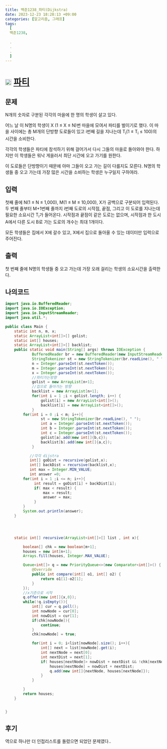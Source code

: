 ```yaml
---
title: 백준1238_파티(Dijkstra)
date: 2023-12-23 18:28:13 +09:00
categories: [알고리즘, 그래프]
tags:
  [
  백준1238,
  
  .
  .
  .
  ]
---
```


# <img width="20px"  src="https://d2gd6pc034wcta.cloudfront.net/tier/13.svg" class="solvedac-tier"> [파티](https://www.acmicpc.net/problem/1238) 



## 문제
<p>N개의 숫자로 구분된 각각의 마을에 한 명의 학생이 살고 있다.</p>

<p>어느 날 이 N명의 학생이 X (1 ≤ X ≤ N)번 마을에 모여서 파티를 벌이기로 했다. 이 마을 사이에는 총 M개의 단방향 도로들이 있고 i번째 길을 지나는데 T<sub>i</sub>(1 ≤ T<sub>i</sub> ≤ 100)의 시간을 소비한다.</p>

<p>각각의 학생들은 파티에 참석하기 위해 걸어가서 다시 그들의 마을로 돌아와야 한다. 하지만 이 학생들은 워낙 게을러서 최단 시간에 오고 가기를 원한다.</p>

<p>이 도로들은 단방향이기 때문에 아마 그들이 오고 가는 길이 다를지도 모른다. N명의 학생들 중 오고 가는데 가장 많은 시간을 소비하는 학생은 누구일지 구하여라.</p>

## 입력
<p>첫째 줄에 N(1 ≤ N ≤ 1,000), M(1 ≤ M ≤ 10,000), X가 공백으로 구분되어 입력된다. 두 번째 줄부터 M+1번째 줄까지 i번째 도로의 시작점, 끝점, 그리고 이 도로를 지나는데 필요한 소요시간 T<sub>i</sub>가 들어온다. 시작점과 끝점이 같은 도로는 없으며, 시작점과 한 도시 A에서 다른 도시 B로 가는 도로의 개수는 최대 1개이다.</p>

<p>모든 학생들은 집에서 X에 갈수 있고, X에서 집으로 돌아올 수 있는 데이터만 입력으로 주어진다.</p>

## 출력
<p>첫 번째 줄에 N명의 학생들 중 오고 가는데 가장 오래 걸리는 학생의 소요시간을 출력한다.</p>

## 나의코드
```java
import java.io.BufferedReader;
import java.io.IOException;
import java.io.InputStreamReader;
import java.util.*;

public class Main {
    static int n, m, x;
    static ArrayList<int[]>[] golist;
    static int[] houses;
    static ArrayList<int[]>[] backlist;
    public static void main(String[] args) throws IOException {
            BufferedReader br = new BufferedReader(new InputStreamReader(System.in));
            StringTokenizer st = new StringTokenizer(br.readLine(), " ");
            n = Integer.parseInt(st.nextToken());
            m = Integer.parseInt(st.nextToken());
            x = Integer.parseInt(st.nextToken());
            //파티가는방향
            golist = new ArrayList[n+1];
            //집으로 돌아가는 방향
            backlist = new ArrayList[n+1];
            for(int i = 1 ;i < golist.length; i++) {
                golist[i] = new ArrayList<int[]>();
                backlist[i] = new ArrayList<int[]>();
            }
        for(int i = 0 ;i < m; i++){
                st = new StringTokenizer(br.readLine(), " ");
                int a = Integer.parseInt(st.nextToken());
                int b = Integer.parseInt(st.nextToken());
                int c = Integer.parseInt(st.nextToken());
                golist[a].add(new int[]{b,c});
                backlist[b].add(new int[]{a,c});
            }

           //각각 dijstra
           int[] goDist = recursive(golist,x);
           int[] backDist = recursive(backlist,x);
           int max = Integer.MIN_VALUE;
           int answer =0;
        for(int i = 1 ;i <= n; i++){
             int result = goDist[i] + backDist[i];
             if( max < result) {
                 max = result;
                 answer = max;
             }
        }
        System.out.println(answer);
    }




    static int[] recursive(ArrayList<int[]>[] list , int x){

        boolean[] chk = new boolean[m+1];
        houses = new int[n+1];
        Arrays.fill(houses, Integer.MAX_VALUE);

        Queue<int[]> q = new PriorityQueue<>(new Comparator<int[]>() {
            @Override
            public int compare(int[] o1, int[] o2) {
                return o1[1]-o2[1];
            }
        });
        //x기준으로 시작
        q.offer(new int[]{x,0});
        while(!q.isEmpty()){
            int[] cur = q.poll();
            int nowNode = cur[0];
            int nowDist = cur[1];
            if(chk[nowNode]){
                continue;
            }
            chk[nowNode] = true;

            for(int i = 0; i<list[nowNode].size(); i++){
                int[] next = list[nowNode].get(i);
                int nextNode = next[0];
                int nextDist = next[1];
                if( houses[nextNode]> nowDist + nextDist && !chk[nextNode]){
                    houses[nextNode] = nowDist + nextDist;
                    q.add(new int[]{nextNode, houses[nextNode]});
                }
            }

        }
        return houses;
    }


}

```

## 후기
<p>역으로 하나만 더 인접리스트를 돌렸으면 되었던 문제였다..</p>

